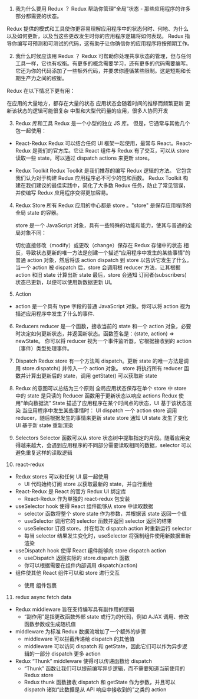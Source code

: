1. 我为什么要用 Redux ？
   Redux 帮助你管理“全局”状态 - 那些应用程序的许多部分都需要的状态。

Redux 提供的模式和工具使你更容易理解应用程序中的状态何时、何地、为什么以及如何更新，以及当这些更改发生时你的应用程序逻辑将如何表现。 Redux 指导你编写可预测和可测试的代码，这有助于让你确信你的应用程序将按预期工作。

2. 我什么时候应该用 Redux ？
   Redux 可帮助你处理共享状态的管理，但与任何工具一样，它也有权衡。有更多的概念需要学习，还有更多的代码需要编写。它还为你的代码添加了一些额外代码，并要求你遵循某些限制。这是短期和长期生产力之间的权衡。

Redux 在以下情况下更有用：

在应用的大量地方，都存在大量的状态
应用状态会随着时间的推移而频繁更新
更新该状态的逻辑可能很复杂
中型和大型代码量的应用，很多人协同开发

3. Redux 库和工具
   Redux 是一个小型的独立 JS 库。 但是，它通常与其他几个包一起使用：

- React-Redux
  Redux 可以结合任何 UI 框架一起使用，最常与 React。React-Redux 是我们的官方库。它让 React 组件与 Redux 有了交互，可以从 store 读取一些 state，可以通过 dispatch actions 来更新 store。

- Redux Toolkit
  Redux Toolkit 是我们推荐的编写 Redux 逻辑的方法。 它包含我们认为对于构建 Redux 应用程序必不可少的包和函数。 Redux Toolkit 构建在我们建议的最佳实践中，简化了大多数 Redux 任务，防止了常见错误，并使编写 Redux 应用程序变得更加容易。

4. Redux Store
   所有 Redux 应用的中心都是 store 。"store" 是保存应用程序的全局 state 的容器。

   store 是一个 JavaScript 对象，具有一些特殊的功能和能力，使其与普通的全局对象不同：

   切勿直接修改（modify）或更改（change）保存在 Redux 存储中的状态
   相反，导致状态更新的唯一方法是创建一个描述“应用程序中发生的某些事情”的普通 action 对象，然后将该 action dispatch 到 store 以告诉它发生了什么。
   当一个 action 被 dispatch 后，store 会调用根 reducer 方法，让其根据 action 和旧 state 计算出新 state
   最后，store 会通知 订阅者(subscribers) 状态已更新，以便可以使用新数据更新 UI。

5. Action

- action 是一个具有 type 字段的普通 JavaScript 对象。你可以将 action 视为描述应用程序中发生了什么的事件.

6. Reducers
   reducer 是一个函数，接收当前的 state 和一个 action 对象，必要时决定如何更新状态，并返回新状态。函数签名是：(state, action) => newState。 你可以将 reducer 视为一个事件监听器，它根据接收到的 action（事件）类型处理事件。

7. Dispatch
   Redux store 有一个方法叫 dispatch。更新 state 的唯一方法是调用 store.dispatch() 并传入一个 action 对象。 store 将执行所有 reducer 函数并计算出更新后的 state，调用 getState() 可以获取新 state

8. Redux 的意图可以总结为三个原则
   全局应用状态保存在单个 store 中
   store 中的 state 是只读的
   Reducer 函数用于更新状态以响应 actions
   Redux 使用“单向数据流”
   State 描述了应用程序在某个时间点的状态，UI 基于该状态渲染
   当应用程序中发生某些事情时：
   UI dispatch 一个 action
   store 调用 reducer，随后根据发生的事情来更新 state
   store 通知 UI state 发生了变化
   UI 基于新 state 重新渲染

9. Selectors
   Selector 函数可以从 store 状态树中提取指定的片段。随着应用变得越来越大，会遇到应用程序的不同部分需要读取相同的数据，selector 可以避免重复这样的读取逻辑

10. react-redux

- Redux stores 可以和任何 UI 层一起使用
  - UI 代码始终订阅 store 以获取最新的 state，并自行重绘
- React-Redux 是 React 的官方 Redux UI 绑定库
  - React-Redux 作为单独的 react-redux 包安装
- useSelector hook 使得 React 组件能够从 store 中读取数据
  - selector 函数将整个 store state 作为参数，并根据该 state 返回一个值
  - useSelector 调用它的 selector 函数并返回 selector 返回的结果
  - useSelector 订阅 store，并在每次 dispatch action 时重新运行 selector
  - 每当 selector 结果发生变化时，useSelector 将强制组件使用新数据重新渲染
- useDispatch hook 使得 React 组件能够向 store dispatch action
  - useDispatch 返回实际的 store.dispatch 函数
  - 你可以根据需要在组件内部调用 dispatch(action)
- <Provider> 组件使其他 React 组件可以和 store 进行交互
  - 使用 <Provider store={store}> 组件包裹 <App>

11. redux async fetch data

- Redux middleware 旨在支持编写具有副作用的逻辑
  - “副作用”是指更改函数外部 state 或行为的代码，例如 AJAX 调用、修改函数参数或生成随机值
- middleware 为标准 Redux 数据流增加了一个额外的步骤
  - middleware 可以拦截传递给 dispatch 的其他值
  - middleware 可以访问 dispatch 和 getState，因此它们可以作为异步逻辑的一部分 dispatch 更多 action
- Redux “Thunk” middleware 使得可以传递函数给 dispatch
  - “Thunk” 函数让我们可以提前编写异步逻辑，而不需要知道当前使用的 Redux store
  - Redux thunk 函数接收 dispatch 和 getState 作为参数，并且可以 dispatch 诸如“此数据是从 API 响应中接收到的”之类的 action
